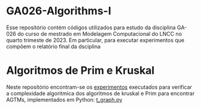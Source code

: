 GA026-Algorithms-I
===

Esse repositório contém códigos utilizados para estudo da disciplina GA-026 do curso de mestrado em Modelagem Computacional do LNCC no quarto trimeste de 2023. Em particular, para executar experimentos que compõem o relatório final da dsciplina

# Algoritmos de Prim e Kruskal

Neste repositório encontram-se os [experimentos](experimentos.ipynb) executados para verificar a complexidade algoritmica dos algoritmos de kruskal e Prim para encontrar AGTMs, implementados em Python: [t_graph.py](t_graph.py)
